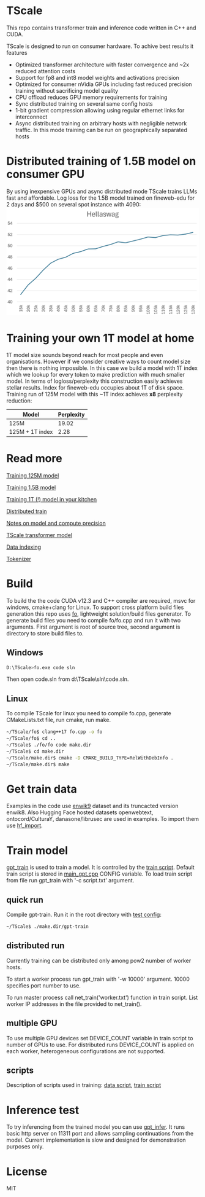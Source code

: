 ﻿
# TScale

This repo contains transformer train and inference code written in C++ and CUDA.

TScale is designed to run on consumer hardware. To achive best results it features
- Optimized transformer architecture with faster convergence and ~2x reduced attention costs
- Support for fp8 and int8 model weights and activations precision
- Optimized for consumer nVidia GPUs including fast reduced precision training without sacrificing model quality
- CPU offload reduces GPU memory requirements for training
- Sync distributed training on several same config hosts
- 1-bit gradient compression allowing using regular ethernet links for interconnect
- Async distributed training on arbitrary hosts with negligible network traffic. In this mode training can be run on geographically separated hosts

# Distributed training of 1.5B model on consumer GPU

By using inexpensive GPUs and async distributed mode TScale trains LLMs fast and affordable. Log loss for the 1.5B model trained on fineweb-edu for 2 days and $500 on several spot instance with 4090:
![Nice train loss graph](/img/fed_hellaswag.png)

# Training your own 1T model at home

1T model size sounds beyond reach for most people and even organisations. However if we consider creative ways to count model size then there is nothing impossible. In this case we build a model with 1T index which we lookup for every token to make prediction with much smaller model. In terms of logloss/perplexity this construction easily achieves stellar results. Index for fineweb-edu occupies about 1T of disk space. Training run of 125M model with this ~1T index achieves **x8** perplexity reduction:

|Model|Perplexity|
|-----|-|
|125M |19.02|
|125M + 1T index|2.28|

# Read more

[Training 125M model](doc/125M_model.md)

[Training 1.5B model](doc/1.5B_model.md)

[Training 1T (!) model in your kitchen](doc/1T_model.md)

[Distributed train](doc/fed.md)

[Notes on model and compute precision](doc/precision.md)

[TScale transformer model](doc/model.md)

[Data indexing](doc/lm_search.md)

[Tokenizer](doc/tokenizer.md)

# Build

To build the the code CUDA v12.3 and C++ compiler are required, msvc for windows,  cmake+clang for Linux. To support cross platform build files generation this repo uses [fo](doc/fo.md), lightweight solution/build files generator. To generate build files you need to compile fo/fo.cpp and run it with two arguments. First argument is root of source tree, second argument is directory to store build files to.

## Windows

```bash
D:\TScale>fo.exe code sln
```

Then open code.sln from d:\TScale\sln\code.sln.

## Linux

To compile TScale for linux you need to compile fo.cpp, generate CMakeLists.txt file, run cmake, run make.

```bash
~/TScale/fo$ clang++17 fo.cpp -o fo
~/TScale/fo$ cd ..
~/TScale$ ./fo/fo code make.dir
~/TScale$ cd make.dir
~/TScale/make.dir$ cmake -D CMAKE_BUILD_TYPE=RelWithDebInfo .
~/TScale/make.dir$ make
```

# Get train data

Examples in the code use [enwik9](https://mattmahoney.net/dc/textdata.html) dataset and its truncacted version enwik8. Also Hugging Face hosted datasets openwebtext, ontocord/CulturaY, danasone/librusec are used in examples. To import them use [hf_import](/hf_import/import.py).

# Train model

[gpt_train](/code/gpt/train) is used to train a model. It is controlled by the [train script](/doc/train_script.md). Default train script is stored in [main_gpt.cpp](/code/gpt/train/main_gpt.cpp) CONFIG variable. To load train script from file run gpt_train with '-c script.txt' argument. 

## quick run

Compile gpt-train. Run it in the root directory with [test config](/test.cfg):

```bash
~/TScale$ ./make.dir/gpt-train
```
 
## distributed run

Currently training can be distributed only among pow2 number of worker hosts. 

To start a worker process run gpt_train with '-w 10000' argument. 10000 specifies port number to use.

To run master process call net_train('worker.txt') function in train script. List worker IP addresses in the file provided to net_train().

## multiple GPU

To use multiple GPU devices set DEVICE_COUNT variable in train script to number of GPUs to use. For distributed runs DEVICE_COUNT is applied on each worker, heterogeneous configurations are not supported.

## scripts

Description of scripts used in training: [data script](doc/data_script.md), [train script](doc/train_script.md)


# Inference test

To try inferencing from the trained model you can use [gpt_infer](/code/gpt/infer). It runs basic http server on 11311 port and allows sampling continuations from the model. Current implementation is slow and designed for demonstration purposes only.

# License

MIT
